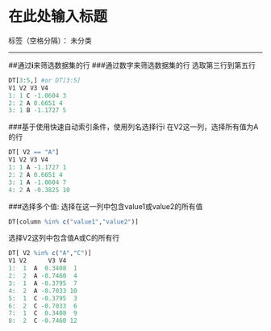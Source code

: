 ﻿# 在此处输入标题

标签（空格分隔）： 未分类

---

##通过**i**来筛选数据集的行
###通过数字来筛选数据集的行
选取第三行到第五行
```r
DT[3:5,] #or DT[3:5]
V1 V2 V3 V4
1: 1 C -1.0604 3
2: 2 A 0.6651 4
3: 1 B -1.1727 5
```
###基于使用快速自动索引条件，使用列名选择行i
在V2这一列，选择所有值为A的行
```r
DT[ V2 == "A"]
V1 V2 V3 V4
1: 1 A -1.1727 1
2: 2 A 0.6651 4
3: 1 A -1.0604 7
4: 2 A -0.3825 10
```

###选择多个值:
选择在这一列中包含value1或value2的所有值
```r
DT[column %in% c("value1","value2")]
```
选择V2这列中包含值A或C的所有行
```r
DT[ V2 %in% c("A","C")]
V1 V2      V3 V4
1:  1  A  0.3408  1
2:  2  A -0.7460  4
3:  1  A -0.3795  7
4:  2  A -0.7033 10
5:  1  C -0.3795  3
6:  2  C -0.7033  6
7:  1  C  0.3408  9
8:  2  C -0.7460 12
```


